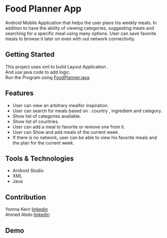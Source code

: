 
# Food Planner App
Android Mobile Application that helps the user plans his weekly meals. In addition to have the ability of viewing categories, suggesting meals and searching for a specific meal using many options.
User can save favorite meals to browse it later on even with out network connectivity.




## Getting Started
This project uses xml to build Layout Application .\
And use java code to add logic.\
Run the Program using [FoodPlanner.java](https://github.com/AhmedAbdo12345/FoodPlannerApp)
## Features

- User can view an arbitrary mealfor inspiration.
- User can search for meals based on : country , ingredient and category.
- Show list of categories available.
- Show list of countries.
- User can add a meal to favorite or remove one from it.
- User can Show and add meals of the current week.
- If there is no network, user can be able to view his favorite meals and the plan for the current week.

## Tools & Technologies

- Android Studio
- XML
- Java




## Contribution



Yomna Kerir [linkedin](https://www.linkedin.com/in/yomna-kerir-2117381ba/)\
Ahmed Abdo [linkedin](https://www.linkedin.com/in/marwan-elbahnasawy/)
## Demo



